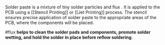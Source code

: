 Solder paste is a mixture of tiny solder particles and flux . It is applied to the PCB using a [[Stencil Printing]] or [[Jet Printing]] process. The stencil ensures precise application of solder paste to the appropriate areas of the PCB, where the components will be placed.

#flux **helps to clean the solder pads and components, promote solder wetting, and hold the solder in place before reflow soldering**.